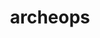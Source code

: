 ---
id: 567
title: archeops
types: [rock,flying]
image: https://raw.githubusercontent.com/PokeAPI/sprites/master/sprites/pokemon/567.png
---